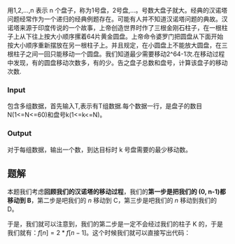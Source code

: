 用1,2,...,n 表示 n 个盘子，称为1号盘，2号盘,...。号数大盘子就大。经典的汉诺塔问题经常作为一个递归的经典例题存在。可能有人并不知道汉诺塔问题的典故。汉诺塔来源于印度传说的一个故事，上帝创造世界时作了三根金刚石柱子，在一根柱子上从下往上按大小顺序摞着64片黄金圆盘。上帝命令婆罗门把圆盘从下面开始按大小顺序重新摆放在另一根柱子上。并且规定，在小圆盘上不能放大圆盘，在三根柱子之间一回只能移动一个圆盘。我们知道最少需要移动2^64-1次.在移动过程中发现，有的圆盘移动次数多，有的少。告之盘子总数和盘号，计算该盘子的移动次数.

### Input

包含多组数据，首先输入T,表示有T组数据.每个数据一行，是盘子的数目N(1<=N<=60)和盘号k(1<=k<=N)。  

### Output

对于每组数据，输出一个数，到达目标时 k 号盘需要的最少移动数。

## 题解
本题我们考虑**回顾我们的汉诺塔的移动过程**，我们的**第一步是把我们的 (0, n-1)都移动到 B**，第二步是吧我们的 $n$ 移动到 C，第三步是吧我们的 $n$ 移动到我们的 D。

于是，我们就可以注意到，我们的第二步是一定不会经过我们的柱子 K 的，于是我们就有：$f[n]=2*f[n-1]$。这个时候我们就可以直接写出代码：
